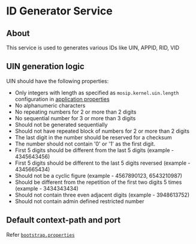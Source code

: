 # ID Generator Service

## About
This service is used to generates various IDs like UIN, APPID, RID, VID

## UIN generation logic
UIN should have the following properties:
* Only integers with length as specified as `mosip.kernel.uin.length` configuration in [application properties](https://github.com/mosip/mosip-config/blob/develop3-v3/application-default.properties)
* No alphanumeric characters
* No repeating numbers for 2 or more than 2 digits
* No sequential number for 3 or more than 3 digits
* Should not be generated sequentially
* Should not have repeated block of numbers for 2 or more than 2 digits
* The last digit in the number should be reserved for a checksum
* The number should not contain '0' or '1' as the first digit.
* First 5 digits should be different from the last 5 digits (example - 4345643456)
* First 5 digits should be different to the last 5 digits reversed (example - 4345665434)
* Should not be a cyclic figure (example - 4567890123, 6543210987) 
* Should be different from the repetition of the first two digits 5 times (example - 3434343434)
* Should not contain three even adjacent digits (example - 3948613752)
* Should not contain admin defined restricted number

## Default context-path and port
Refer [`bootstrap.properties`](src/main/resources/bootstrap.properties)

